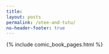 ```yaml
---
title:
layout: posts
permalink: /otee-and-tutu/
no-header-footer: true
---
```

{% include comic_book_pages.html %}